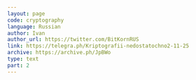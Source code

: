 ```yaml
---
layout: page
code: cryptography
language: Russian
author: Ivan
author_url: https://twitter.com/BitKornRUS
link: https://telegra.ph/Kriptografii-nedostatochno2-11-25
archive: https://archive.ph/JpBWo
type: text
part: 2
---
```

